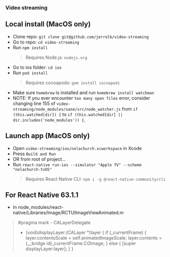 ### Video streaming

## Local install (MacOS only)
* Clone repo: `git clone git@github.com/jerrolb/video-streaming`
* Go to repo: `cd video-streaming`
* Run `npm install`
  > Requires Node.js: `nodejs.org`
* Go to ios folder: `cd ios`
* Run `pod install`
  > Requires cocoapods: `gem install cocoapods`
* Make sure `homebrew` is installed and run `homebrew install watchman`
* NOTE: If you ever encounter `too many open files` error, consider changing line 155 of `video-streaming/node_modules/sane/src/node_watcher.js` from `if (this.watched[dir]) {` to `if (this.watched[dir] || dir.includes('node_modules')) {`.

## Launch app (MacOS only)
  * Open `video-streaming/ios/nolachurch.xcworkspace` in Xcode
  * Press `Build and Run`
  * OR from root of project...
  * Run `react-native run-ios --simulator "Apple TV" --scheme "nolachurch-tvOS"`
    > Requires React Native CLI: `npm i -g @react-native-community/cli`

## For React Native 63.1.1
* In node_modules/react-native/Libraries/Image/RCTUIImageViewAnimated.m

>#pragma mark - CALayerDelegate
>
>- (void)displayLayer:(CALayer *)layer
>{
>  if (_currentFrame) {
>    layer.contentsScale = self.animatedImageScale;
>    layer.contents = (__bridge id)_currentFrame.CGImage;
> } else {
>   [super displayLayer:layer];
> }
>}